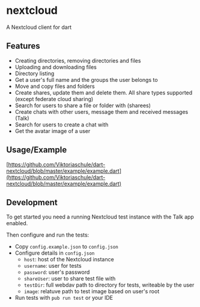 # nextcloud
A Nextcloud client for dart

## Features
* Creating directories, removing directories and files
* Uploading and downloading files
* Directory listing
* Get a user's full name and the groups the user belongs to
* Move and copy files and folders
* Create shares, update them and delete them. All share types supported (except federate cloud sharing)
* Search for users to share a file or folder with (sharees)
* Create chats with other users, message them and received messages (Talk)
* Search for users to create a chat with
* Get the avatar image of a user

## Usage/Example
[https://github.com/Viktoriaschule/dart-nextcloud/blob/master/example/example.dart](https://github.com/Viktoriaschule/dart-nextcloud/blob/master/example/example.dart)

## Development

To get started you need a running Nextcloud test instance with the Talk app
enabled.

Then configure and run the tests:

* Copy `config.example.json` to `config.json`
* Configure details in `config.json`
  * `host`: host of the Nextcloud instance
  * `username`: user for tests
  * `password`: user's password
  * `shareUser`: user to share test file with
  * `testDir`: full webdav path to directory for tests, writeable by the user
  * `image`: relatuve path to test image based on user's root
* Run tests with `pub run test` or your IDE
